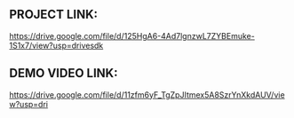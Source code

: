 ## PROJECT LINK:
 https://drive.google.com/file/d/125HgA6-4Ad7lgnzwL7ZYBEmuke-1S1x7/view?usp=drivesdk   
    
## DEMO VIDEO LINK:
https://drive.google.com/file/d/11zfm6yF_TgZpJItmex5A8SzrYnXkdAUV/view?usp=dri  
     
